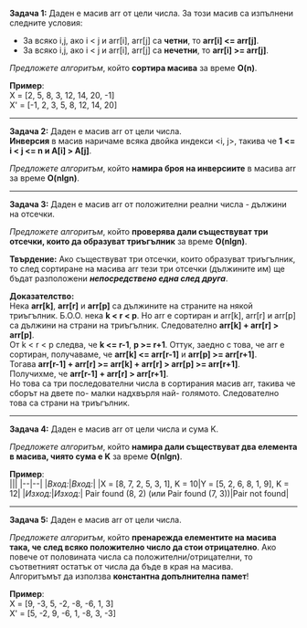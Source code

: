 **Задача 1:** Даден е масив arr от цели числа. За този масив са изпълнени следните условия:
- За всяко i,j, ако i < j и arr[i], arr[j] са **четни**, то **arr[i] <= arr[j]**.
- За всяко i,j, ако i < j и arr[i], arr[j] са **нечетни**, то **arr[i] >= arr[j]**.

*Предложете алгоритъм*, който **сортира масива** за време **O(n)**.  

**Пример**:  
X = [2, 5, 8, 3, 12, 14, 20, -1]  
X' = [-1, 2, 3, 5, 8, 12, 14, 20]  

---

**Задача 2:** Даден е масив arr от цели числа.  
**Инверсия** в масив наричаме всяка двойка индекси <i, j>, такива че **1 <= i < j <= n и A[i] > A[j]**.  

*Предложете алгоритъм*, който **намира броя на инверсиите** в масива arr за време **O(nlgn)**.  

---

**Задача 3:** Даден е масив arr от положителни реални числа - дължини на отсечки.  

*Предложете алгоритъм*, който **проверява дали съществуват три отсечки, които да образуват триъгълник** за време **O(nlgn)**.  

**Твърдение:** Ако съществуват три отсечки, които образуват триъгълник, то след сортиране на масива arr тези три отсечки (дължините им) ще бъдат разположени ***непосредствено една след друга***.  

**Доказателство:**  
Нека **arr[k]**, **arr[r]** и **arr[p]** са дължините на страните на някой триъгълник. Б.О.О. нека **k < r < p**. Но arr е сортиран и arr[k], arr[r] и arr[p] са дължини на страни на триъгълник. Следователно **arr[k] + arr[r] > arr[p]**.  
От k < r < p следва, че **k <= r-1**, **p >= r+1**. Оттук, заедно с това, че arr е сортиран, получаваме, че **arr[k] <= arr[r-1]** и **arr[p] >= arr[r+1]**.  
Тогава **arr[r-1] + arr[r] >= arr[k] + arr[r] > arr[p] >= arr[r+1]**.  
Получихме, че **arr[r-1] + arr[r] > arr[r+1]**.  
Но това са три последователни числа в сортирания масив arr, такива че сборът на двете по- малки надхвърля най- голямото. Следователно това са страни на триъгълник.  

---

**Задача 4:** Даден е масив arr от цели числа и сума K.  

*Предложете алгоритъм*, който **намира дали съществуват два елемента в масива, чиято сума е K** за време **O(nlgn)**.  

**Пример**:  
|||
|--|--|
|*Вход:*|*Вход:*|
|X = [8, 7, 2, 5, 3, 1], K = 10|Y = [5, 2, 6, 8, 1, 9], K = 12|
|*Изход:*|*Изход:*|
Pair found (8, 2) (или Pair found (7, 3))|Pair not found|

---

**Задача 5:** Даден е масив arr от цели числа.  

*Предложете алгоритъм*, който **пренарежда елементите на масива така, че след всяко положително число да стои отрицателно**. Ако повече от половината числа са положителни/отрицателни, то съответният остатък от числа да бъде в края на масива.  
Алгоритъмът да използва **константна допълнителна памет**!  

**Пример**:  
X = [9, -3, 5, -2, -8, -6, 1, 3]  
X' = [5, -2, 9, -6, 1, -8, 3, -3]  
